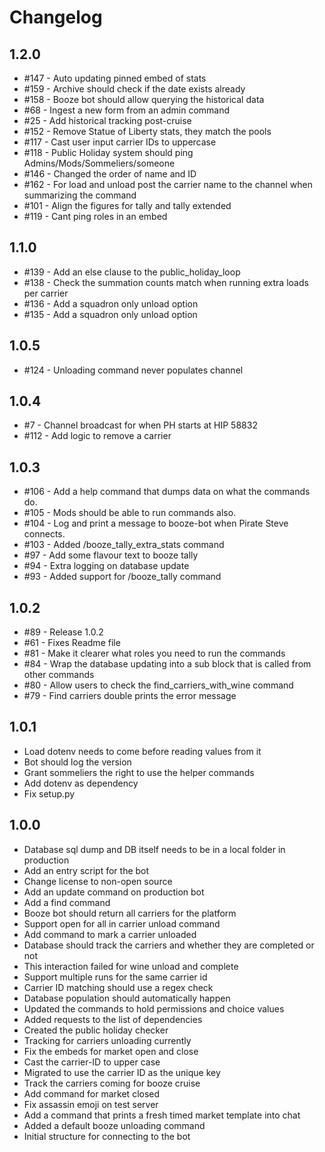 # Changelog

## 1.2.0

- \#147 - Auto updating pinned embed of stats
- \#159 - Archive should check if the date exists already
- \#158 - Booze bot should allow querying the historical data
- \#68 - Ingest a new form from an admin command
- \#25 - Add historical tracking post-cruise
- \#152 - Remove Statue of Liberty stats, they match the pools
- \#117 - Cast user input carrier IDs to uppercase
- \#118 - Public Holiday system should ping Admins/Mods/Sommeliers/someone
- \#146 - Changed the order of name and ID
- \#162 - For load and unload post the carrier name to the channel when summarizing the command
- \#101 - Align the figures for tally and tally extended
- \#119 - Cant ping roles in an embed

## 1.1.0

- \#139 - Add an else clause to the public_holiday_loop
- \#138 - Check the summation counts match when running extra loads per carrier
- \#136 - Add a squadron only unload option
- \#135 - Add a squadron only unload option

## 1.0.5

- \#124 - Unloading command never populates channel

## 1.0.4

- \#7 - Channel broadcast for when PH starts at HIP 58832
- \#112 - Add logic to remove a carrier

## 1.0.3

- \#106 - Add a help command that dumps data on what the commands do.
- \#105 - Mods should be able to run commands also.
- \#104 - Log and print a message to booze-bot when Pirate Steve connects.
- \#103 - Added /booze_tally_extra_stats command
- \#97 - Add some flavour text to booze tally
- \#94 - Extra logging on database update
- \#93 - Added support for /booze_tally command

## 1.0.2

- \#89 - Release 1.0.2
- \#61 - Fixes Readme file
- \#81 - Make it clearer what roles you need to run the commands
- \#84 - Wrap the database updating into a sub block that is called from other commands
- \#80 - Allow users to check the find_carriers_with_wine command
- \#79 - Find carriers double prints the error message

## 1.0.1

- Load dotenv needs to come before reading values from it
- Bot should log the version
- Grant sommeliers the right to use the helper commands
- Add dotenv as dependency
- Fix setup.py

## 1.0.0

- Database sql dump and DB itself needs to be in a local folder in production
- Add an entry script for the bot
- Change license to non-open source
- Add an update command on production bot
- Add a find command
- Booze bot should return all carriers for the platform 
- Support open for all in carrier unload command
- Add command to mark a carrier unloaded
- Database should track the carriers and whether they are completed or not 
- This interaction failed for wine unload and complete
- Support multiple runs for the same carrier id 
- Carrier ID matching should use a regex check 
- Database population should automatically happen 
- Updated the commands to hold permissions and choice values
- Added requests to the list of dependencies
- Created the public holiday checker
- Tracking for carriers unloading currently
- Fix the embeds for market open and close 
- Cast the carrier-ID to upper case 
- Migrated to use the carrier ID as the unique key
- Track the carriers coming for booze cruise 
- Add command for market closed 
- Fix assassin emoji on test server 
- Add a command that prints a fresh timed market template into chat 
- Added a default booze unloading command 
- Initial structure for connecting to the bot
